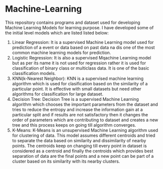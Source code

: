 # Machine-Learning
This repository contains programs and dataset used for developing Machine Learning Models for learning purpose. I have developed some of the initial level models which are listed listed below:

1) Linear Regression: It is a supervised Machine Learning model used for prediction of a event or data based on past data na dis one of the most common machine learning models for prediction.
2) Logistic Regression: It is also a supervised Mqachine Learning model but as per its name it is not used for regression rather it is used for classification of binary class or multiclass data. It is one of the basic classification models.
3) KNN(k-Nearest Neighbor): KNN is a supervised machine learning algorithm which is used for clasification based on the similarity of a particular point. It is effective with small datasets but need other algorithms for classification for large dataset.
4) Decision Tree: Decision Tree is a supervised Machine Learning algorithm which chooses the important parameters from the dataset and tries to reduce the entropy and increase the information gain at a particular split and if results are not satisfactory then it changes the order of parameters which are contributing to dataset and creates a new tree and this process keeps on going till algorithm converges.
5) K-Means: K-Means is an unsupervised Machine Learning algorithm used for clustering of data. This model assumes different centroids and tried to separate the data based on similarity and dissimilarity of nearby points. The centroids keep on changing till every point in dataset is considered as a centroid and finally the centroids which provides best separation of data are the final points and a new point can be part of a cluster based on its similarity with its nearby clusters.


